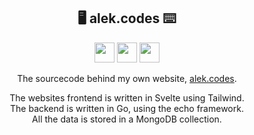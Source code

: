 
<div align="center">

## 🖥️ alek.codes ⌨️

<img src="https://forthebadge.com/images/badges/made-with-go.svg" height=32/>
<img src="https://forthebadge.com/images/badges/built-with-love.svg" height=32/>
<img src="https://forthebadge.com/images/badges/open-source.svg" height=32/>

The sourcecode behind my own website, [alek.codes](https://alek.codes).

<div style="line-height: normal;">
The websites frontend is written in Svelte using Tailwind.<div/>
The backend is written in Go, using the echo framework.<div/>
All the data is stored in a MongoDB collection.<div/>
</div>

</div>
